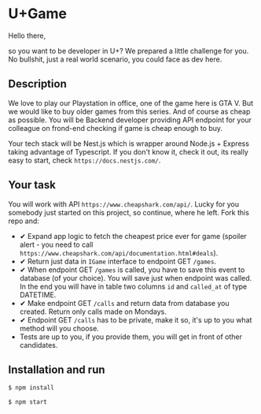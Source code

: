 # U+Game

Hello there,

so you want to be developer in U+? We prepared a little challenge for you. No bullshit, just a real world scenario, you could face as dev here.


## Description
We love to play our Playstation in office, one of the game here is GTA V. But we would like to buy older games from this series. And of course as cheap as possible.
You will be Backend developer providing API endpoint for your colleague on frond-end checking if game is cheap enough to buy.

Your tech stack will be Nest.js which is wrapper around Node.js + Express taking advantage of Typescript. If you don't know it, check it out, its really easy to start, check `https://docs.nestjs.com/`.

## Your task
You will work with API `https://www.cheapshark.com/api/`. Lucky for you somebody just started on this project, so continue, where he left. Fork this repo and:
- ✔ Expand app logic to fetch the cheapest price ever for game (spoiler alert - you need to call `https://www.cheapshark.com/api/documentation.html#deals`).
- ✔ Return just data in `IGame` interface to endpoint GET `/games`.
- ✔ When endpoint GET `/games` is called, you have to save this event to database (of your choice). You will save just when endpoint was called. In the end you will have in table two columns `id` and `called_at` of type DATETIME.
- ✔ Make endpoint GET `/calls` and return data from database you created. Return only calls made on Mondays.
- ✔ Endpoint GET `/calls` has to be private, make it so, it's up to you what method will you choose.
- Tests are up to you, if you provide them, you will get in front of other candidates.

## Installation and run

```bash
$ npm install
```
```bash
$ npm start
```
